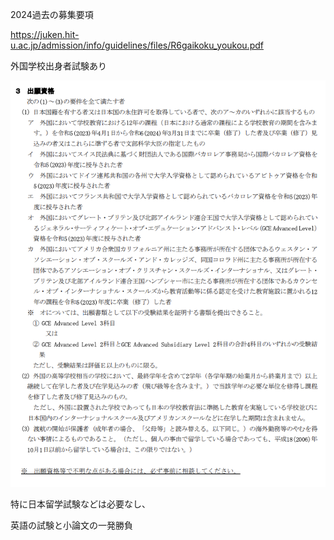 2024過去の募集要項

https://juken.hit-u.ac.jp/admission/info/guidelines/files/R6gaikoku_youkou.pdf

外国学校出身者試験あり

![alt text](image.png)

特に日本留学試験などは必要なし、

英語の試験と小論文の一発勝負